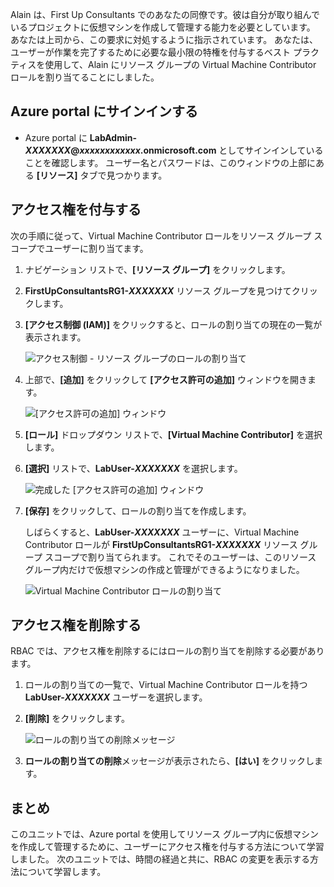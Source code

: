 Alain は、First Up Consultants でのあなたの同僚です。彼は自分が取り組んでいるプロジェクトに仮想マシンを作成して管理する能力を必要としています。 あなたは上司から、この要求に対処するように指示されています。 あなたは、ユーザーが作業を完了するために必要な最小限の特権を付与するベスト プラクティスを使用して、Alain にリソース グループの Virtual Machine Contributor ロールを割り当てることにしました。

## <a name="sign-in-to-the-azure-portal"></a>Azure portal にサインインする

- Azure portal に **LabAdmin-_XXXXXXX_@_xxxxxxxxxxxx_.onmicrosoft.com** としてサインインしていることを確認します。 ユーザー名とパスワードは、このウィンドウの上部にある **[リソース]** タブで見つかります。

## <a name="grant-access"></a>アクセス権を付与する

次の手順に従って、Virtual Machine Contributor ロールをリソース グループ スコープでユーザーに割り当てます。

1. ナビゲーション リストで、**[リソース グループ]** をクリックします。

1. **FirstUpConsultantsRG1-_XXXXXXX_** リソース グループを見つけてクリックします。

1. **[アクセス制御 (IAM)]** をクリックすると、ロールの割り当ての現在の一覧が表示されます。

   ![アクセス制御 - リソース グループのロールの割り当て](../media/5-resource-group-role-assignment.png)

1. 上部で、**[追加]** をクリックして **[アクセス許可の追加]** ウィンドウを開きます。

   ![[アクセス許可の追加] ウィンドウ](../media/5-add-permissions.png)

1. **[ロール]** ドロップダウン リストで、**[Virtual Machine Contributor]** を選択します。

1. **[選択]** リストで、**LabUser-_XXXXXXX_** を選択します。

   ![完成した [アクセス許可の追加] ウィンドウ](../media/5-add-permissions-save.png)

1. **[保存]** をクリックして、ロールの割り当てを作成します。

   しばらくすると、**LabUser-_XXXXXXX_** ユーザーに、Virtual Machine Contributor ロールが **FirstUpConsultantsRG1-_XXXXXXX_** リソース グループ スコープで割り当てられます。 これでそのユーザーは、このリソース グループ内だけで仮想マシンの作成と管理ができるようになりました。

   ![Virtual Machine Contributor ロールの割り当て](../media/5-vm-contributor-assignment.png)

## <a name="remove-access"></a>アクセス権を削除する

RBAC では、アクセス権を削除するにはロールの割り当てを削除する必要があります。

1. ロールの割り当ての一覧で、Virtual Machine Contributor ロールを持つ **LabUser-_XXXXXXX_** ユーザーを選択します。

1. **[削除]** をクリックします。

   ![ロールの割り当ての削除メッセージ](../media/5-remove-role-assignment.png)

1. **ロールの割り当ての削除**メッセージが表示されたら、**[はい]** をクリックします。

## <a name="summary"></a>まとめ

このユニットでは、Azure portal を使用してリソース グループ内に仮想マシンを作成して管理するために、ユーザーにアクセス権を付与する方法について学習しました。 次のユニットでは、時間の経過と共に、RBAC の変更を表示する方法について学習します。
